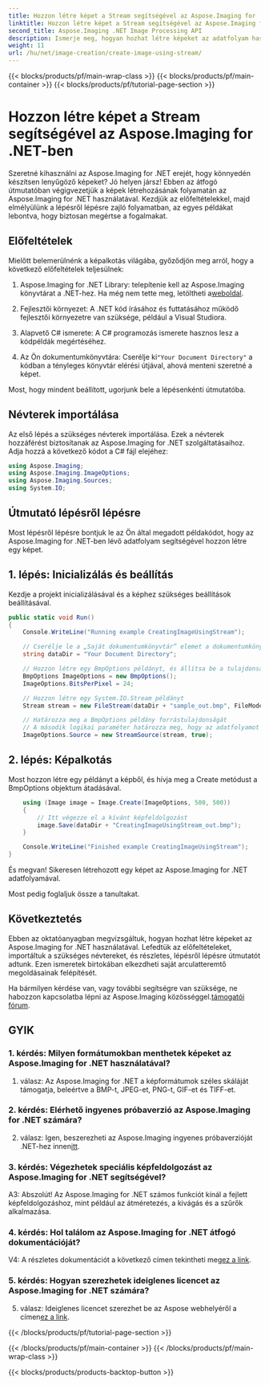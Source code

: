 ```yaml
---
title: Hozzon létre képet a Stream segítségével az Aspose.Imaging for .NET-ben
linktitle: Hozzon létre képet a Stream segítségével az Aspose.Imaging for .NET-ben
second_title: Aspose.Imaging .NET Image Processing API
description: Ismerje meg, hogyan hozhat létre képeket az adatfolyam használatával lépésről lépésre az Aspose.Imaging for .NET segítségével. Átfogó útmutató, előfeltételek és GYIK mellékelve.
weight: 11
url: /hu/net/image-creation/create-image-using-stream/
---
```


{{< blocks/products/pf/main-wrap-class >}}
{{< blocks/products/pf/main-container >}}
{{< blocks/products/pf/tutorial-page-section >}}

# Hozzon létre képet a Stream segítségével az Aspose.Imaging for .NET-ben

Szeretné kihasználni az Aspose.Imaging for .NET erejét, hogy könnyedén készítsen lenyűgöző képeket? Jó helyen jársz! Ebben az átfogó útmutatóban végigvezetjük a képek létrehozásának folyamatán az Aspose.Imaging for .NET használatával. Kezdjük az előfeltételekkel, majd elmélyülünk a lépésről lépésre zajló folyamatban, az egyes példákat lebontva, hogy biztosan megértse a fogalmakat.

## Előfeltételek

Mielőtt belemerülnénk a képalkotás világába, győződjön meg arról, hogy a következő előfeltételek teljesülnek:

1.  Aspose.Imaging for .NET Library: telepítenie kell az Aspose.Imaging könyvtárat a .NET-hez. Ha még nem tette meg, letöltheti a[weboldal](https://releases.aspose.com/imaging/net/).

2. Fejlesztői környezet: A .NET kód írásához és futtatásához működő fejlesztői környezetre van szüksége, például a Visual Studiora.

3. Alapvető C# ismerete: A C# programozás ismerete hasznos lesz a kódpéldák megértéséhez.

4.  Az Ön dokumentumkönyvtára: Cserélje ki`"Your Document Directory"` a kódban a tényleges könyvtár elérési útjával, ahová menteni szeretné a képet.

Most, hogy mindent beállított, ugorjunk bele a lépésenkénti útmutatóba.

## Névterek importálása

Az első lépés a szükséges névterek importálása. Ezek a névterek hozzáférést biztosítanak az Aspose.Imaging for .NET szolgáltatásaihoz. Adja hozzá a következő kódot a C# fájl elejéhez:

```csharp
using Aspose.Imaging;
using Aspose.Imaging.ImageOptions;
using Aspose.Imaging.Sources;
using System.IO;
```

## Útmutató lépésről lépésre

Most lépésről lépésre bontjuk le az Ön által megadott példakódot, hogy az Aspose.Imaging for .NET-ben lévő adatfolyam segítségével hozzon létre egy képet.

## 1. lépés: Inicializálás és beállítás

Kezdje a projekt inicializálásával és a képhez szükséges beállítások beállításával.

```csharp
public static void Run()
{
    Console.WriteLine("Running example CreatingImageUsingStream");

    // Cserélje le a „Saját dokumentumkönyvtár” elemet a dokumentumkönyvtár tényleges elérési útjával.
    string dataDir = "Your Document Directory";

    // Hozzon létre egy BmpOptions példányt, és állítsa be a tulajdonságait
    BmpOptions ImageOptions = new BmpOptions();
    ImageOptions.BitsPerPixel = 24;

    // Hozzon létre egy System.IO.Stream példányt
    Stream stream = new FileStream(dataDir + "sample_out.bmp", FileMode.Create);

    // Határozza meg a BmpOptions példány forrástulajdonságát
    // A második logikai paraméter határozza meg, hogy az adatfolyamot a hatókörön kívül helyezik-e el
    ImageOptions.Source = new StreamSource(stream, true);
```

## 2. lépés: Képalkotás

Most hozzon létre egy példányt a képből, és hívja meg a Create metódust a BmpOptions objektum átadásával.

```csharp
    using (Image image = Image.Create(ImageOptions, 500, 500))
    {
        // Itt végezze el a kívánt képfeldolgozást
        image.Save(dataDir + "CreatingImageUsingStream_out.bmp");
    }

    Console.WriteLine("Finished example CreatingImageUsingStream");
}
```

És megvan! Sikeresen létrehozott egy képet az Aspose.Imaging for .NET adatfolyamával.

Most pedig foglaljuk össze a tanultakat.

## Következtetés

Ebben az oktatóanyagban megvizsgáltuk, hogyan hozhat létre képeket az Aspose.Imaging for .NET használatával. Lefedtük az előfeltételeket, importáltuk a szükséges névtereket, és részletes, lépésről lépésre útmutatót adtunk. Ezen ismeretek birtokában elkezdheti saját arculatteremtő megoldásainak felépítését.

 Ha bármilyen kérdése van, vagy további segítségre van szüksége, ne habozzon kapcsolatba lépni az Aspose.Imaging közösséggel.[támogatói fórum](https://forum.aspose.com/).

## GYIK

### 1. kérdés: Milyen formátumokban menthetek képeket az Aspose.Imaging for .NET használatával?

1. válasz: Az Aspose.Imaging for .NET a képformátumok széles skáláját támogatja, beleértve a BMP-t, JPEG-et, PNG-t, GIF-et és TIFF-et.

### 2. kérdés: Elérhető ingyenes próbaverzió az Aspose.Imaging for .NET számára?

 2. válasz: Igen, beszerezheti az Aspose.Imaging ingyenes próbaverzióját .NET-hez innen[itt](https://releases.aspose.com/).

### 3. kérdés: Végezhetek speciális képfeldolgozást az Aspose.Imaging for .NET segítségével?

A3: Abszolút! Az Aspose.Imaging for .NET számos funkciót kínál a fejlett képfeldolgozáshoz, mint például az átméretezés, a kivágás és a szűrők alkalmazása.

### 4. kérdés: Hol találom az Aspose.Imaging for .NET átfogó dokumentációját?

 V4: A részletes dokumentációt a következő címen tekintheti meg[ez a link](https://reference.aspose.com/imaging/net/).

### 5. kérdés: Hogyan szerezhetek ideiglenes licencet az Aspose.Imaging for .NET számára?

 5. válasz: Ideiglenes licencet szerezhet be az Aspose webhelyéről a címen[ez a link](https://purchase.aspose.com/temporary-license/).

{{< /blocks/products/pf/tutorial-page-section >}}

{{< /blocks/products/pf/main-container >}}
{{< /blocks/products/pf/main-wrap-class >}}

{{< blocks/products/products-backtop-button >}}
